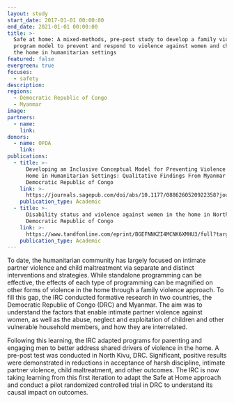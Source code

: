 ```yaml
---
layout: study
start_date: 2017-01-01 00:00:00
end_date: 2021-01-01 00:00:00
title: >-
  Safe at home: A mixed-methods, pre-post study to develop a family violence
  program model to prevent and respond to violence against women and children in
  the home in humanitarian settings
featured: false
evergreen: true
focuses:
  - safety
description:
regions:
  - Democratic Republic of Congo
  - Myanmar
image:
partners:
  - name:
    link:
donors:
  - name: OFDA
    link:
publications:
  - title: >-
      Developing an Inclusive Conceptual Model for Preventing Violence in the
      Home in Humanitarian Settings: Qualitative Findings From Myanmar and the
      Democratic Republic of Congo
    link: >-
      https://journals.sagepub.com/doi/abs/10.1177/0886260520922358?journalCode=jiva
    publication_type: Academic
  - title: >-
      Disability status and violence against women in the home in North Kivu,
      Democratic Republic of Congo
    link: >-
      https://www.tandfonline.com/eprint/BGEFNNKZI4MCNK6XMHU3/full?target=10.1080/17441692.2020.1741661
    publication_type: Academic
---
```


To date, the humanitarian community has largely focused on intimate partner violence and child maltreatment via separate and distinct interventions and strategies. While standalone programming can be effective, the effects of each type of programming can be magnified on other forms of violence in the home through a family violence approach. To fill this gap, the IRC conducted formative research in two countries, the Democratic Republic of Congo (DRC) and Myanmar. The aim was to understand the factors that enable intimate partner violence against women, as well as the abuse, neglect and exploitation of children and other vulnerable household members, and how they are interrelated.

Following this learning, the IRC adapted programs for parenting and engaging men to better address shared drivers of violence in the home. A pre-post test was conducted in North Kivu, DRC. Significant, positive results were demonstrated in reductions in acceptance of harsh discipline, intimate partner violence, child maltreatment, and other outcomes. The IRC is now taking learning from this first iteration to adapt the Safe at Home approach and conduct a pilot randomized controlled trial in DRC to understand its causal impact on outcomes.